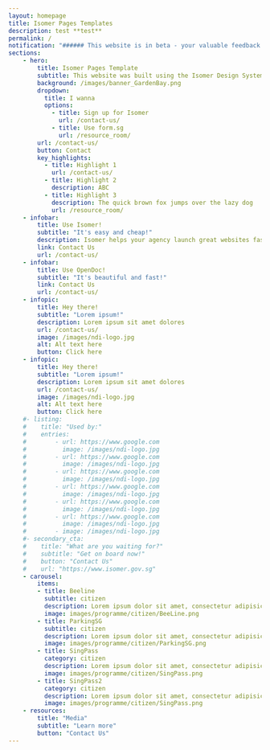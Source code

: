 ```yaml
---
layout: homepage
title: Isomer Pages Templates
description: test **test**
permalink: /
notification: "###### This website is in beta - your valuable feedback will help us in improving it."
sections:
    - hero:
        title: Isomer Pages Template
        subtitle: This website was built using the Isomer Design System and Jekyll
        background: /images/banner_GardenBay.png
        dropdown:
          title: I wanna
          options:
            - title: Sign up for Isomer
              url: /contact-us/
            - title: Use form.sg
              url: /resource_room/
        url: /contact-us/
        button: Contact
        key_highlights:
          - title: Highlight 1
            url: /contact-us/
          - title: Highlight 2
            description: ABC
          - title: Highlight 3
            description: The quick brown fox jumps over the lazy dog
            url: /resource_room/
    - infobar:
        title: Use Isomer!
        subtitle: "It's easy and cheap!"
        description: Isomer helps your agency launch great websites fast and easily.
        link: Contact Us
        url: /contact-us/
    - infobar:
        title: Use OpenDoc!
        subtitle: "It's beautiful and fast!"
        link: Contact Us
        url: /contact-us/
    - infopic:
        title: Hey there!
        subtitle: "Lorem ipsum!"
        description: Lorem ipsum sit amet dolores
        url: /contact-us/
        image: /images/ndi-logo.jpg
        alt: Alt text here
        button: Click here
    - infopic:
        title: Hey there!
        subtitle: "Lorem ipsum!"
        description: Lorem ipsum sit amet dolores
        url: /contact-us/
        image: /images/ndi-logo.jpg
        alt: Alt text here
        button: Click here
    #- listing:
    #    title: "Used by:"
    #    entries:
    #        - url: https://www.google.com
    #          image: /images/ndi-logo.jpg
    #        - url: https://www.google.com
    #          image: /images/ndi-logo.jpg
    #        - url: https://www.google.com
    #          image: /images/ndi-logo.jpg
    #        - url: https://www.google.com
    #          image: /images/ndi-logo.jpg
    #        - url: https://www.google.com
    #          image: /images/ndi-logo.jpg
    #        - url: https://www.google.com
    #          image: /images/ndi-logo.jpg
    #        - image: /images/ndi-logo.jpg
    #- secondary_cta:
    #    title: "What are you waiting for?"
    #    subtitle: "Get on board now!"
    #    button: "Contact Us"
    #    url: "https://www.isomer.gov.sg"
    - carousel:
        items:
        - title: Beeline
          subtitle: citizen
          description: Lorem ipsum dolor sit amet, consectetur adipisicing elit. Amet asperiores dicta distinctio enim harum labore libero magni non tempora ullam.
          image: images/programme/citizen/BeeLine.png
        - title: ParkingSG
          subtitle: citizen
          description: Lorem ipsum dolor sit amet, consectetur adipisicing elit. Amet asperiores dicta distinctio enim harum labore libero magni non tempora ullam.
          image: images/programme/citizen/ParkingSG.png
        - title: SingPass
          category: citizen
          description: Lorem ipsum dolor sit amet, consectetur adipisicing elit. Amet asperiores dicta distinctio enim harum labore libero magni non tempora ullam.
          image: images/programme/citizen/SingPass.png
        - title: SingPass2
          category: citizen
          description: Lorem ipsum dolor sit amet, consectetur adipisicing elit. Amet asperiores dicta distinctio enim harum labore libero magni non tempora ullam.
          image: images/programme/citizen/SingPass.png
    - resources:
        title: "Media"
        subtitle: "Learn more"
        button: "Contact Us"
---
```

